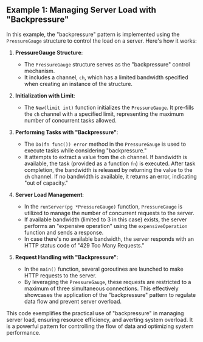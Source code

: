 ## Example 1: Managing Server Load with "Backpressure"

In this example, the "backpressure" pattern is implemented using the `PressureGauge` structure to control the load on a server. Here's how it works:

1. **PressureGauge Structure**:
    - The `PressureGauge` structure serves as the "backpressure" control mechanism.
    - It includes a channel, `ch`, which has a limited bandwidth specified when creating an instance of the structure.

2. **Initialization with Limit**:
    - The `New(limit int)` function initializes the `PressureGauge`. It pre-fills the `ch` channel with a specified limit, representing the maximum number of concurrent tasks allowed.

3. **Performing Tasks with "Backpressure"**:
    - The `Do(fn func()) error` method in the `PressureGauge` is used to execute tasks while considering "backpressure."
    - It attempts to extract a value from the `ch` channel. If bandwidth is available, the task (provided as a function `fn`) is executed. After task completion, the bandwidth is released by returning the value to the `ch` channel. If no bandwidth is available, it returns an error, indicating "out of capacity."

4. **Server Load Management**:
    - In the `runServer(pg *PressureGauge)` function, `PressureGauge` is utilized to manage the number of concurrent requests to the server.
    - If available bandwidth (limited to 3 in this case) exists, the server performs an "expensive operation" using the `expensiveOperation` function and sends a response.
    - In case there's no available bandwidth, the server responds with an HTTP status code of "429 Too Many Requests."

5. **Request Handling with "Backpressure"**:
    - In the `main()` function, several goroutines are launched to make HTTP requests to the server.
    - By leveraging the `PressureGauge`, these requests are restricted to a maximum of three simultaneous connections. This effectively showcases the application of the "backpressure" pattern to regulate data flow and prevent server overload.

This code exemplifies the practical use of "backpressure" in managing server load, ensuring resource efficiency, and averting system overload. It is a powerful pattern for controlling the flow of data and optimizing system performance.